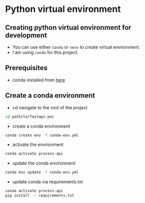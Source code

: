 # Python virtual environment

## Creating python virtual environment for development

- You can use either `conda` or `venv` to create virtual environment.
- I am using `conda` for this project.

## Prerequisites

- conda installed from [here](https://docs.conda.io/en/latest/miniconda.html)

## Create a conda environment

- cd navigate to the root of the project

```bash
cd path/to/fastapi-poc
```

- create a conda environment

```bash
conda create env -f conda-env.yml
```

- activate the environment

```bash
conda activate process-api
```

- update the conda environment

```bash
conda env update -f conda-env.yml
```

- update conda via requirements.txt

```bash
conda activate process-api
pip install -r requirements.txt
```
